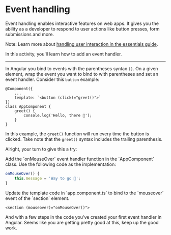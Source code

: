 # Event handling

Event handling enables interactive features on web apps. It gives you the ability as a developer to respond to user actions like button presses, form submissions and more.

Note: Learn more about [handling user interaction in the essentials guide](/essentials/templates#handling-user-interaction).

In this activity, you'll learn how to add an event handler.

<hr />

In Angular you bind to events with the parentheses syntax `()`. On a given element, wrap the event you want to bind to with parentheses and set an event handler. Consider this `button` example:

```angular-ts
@Component({
    ...
    template: `<button (click)="greet()">`
})
class AppComponent {
    greet() {
        console.log('Hello, there 👋');
    }
}
```

In this example, the `greet()` function will run every time the button is clicked. Take note that the `greet()` syntax includes the trailing parenthesis.

Alright, your turn to give this a try:

<docs-workflow>

<docs-step title="Add an event handler">
Add the `onMouseOver` event handler function in the `AppComponent` class. Use the following code as the implementation:

```ts
onMouseOver() {
    this.message = 'Way to go 🚀';
}
```

</docs-step>

<docs-step title="Bind to the template event">
Update the template code in `app.component.ts` to bind to the `mouseover` event of the `section` element.

```angular-html
<section (mouseover)="onMouseOver()">
```

</docs-step>

</docs-workflow>

And with a few steps in the code you've created your first event handler in Angular. Seems like you are getting pretty good at this, keep up the good work.
